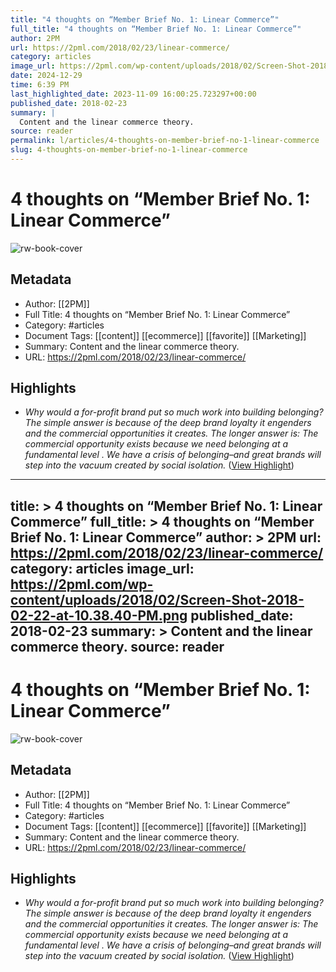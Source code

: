 ```yaml
---
title: "4 thoughts on “Member Brief No. 1: Linear Commerce”"
full_title: "4 thoughts on “Member Brief No. 1: Linear Commerce”"
author: 2PM
url: https://2pml.com/2018/02/23/linear-commerce/
category: articles
image_url: https://2pml.com/wp-content/uploads/2018/02/Screen-Shot-2018-02-22-at-10.38.40-PM.png
date: 2024-12-29
time: 6:39 PM
last_highlighted_date: 2023-11-09 16:00:25.723297+00:00
published_date: 2018-02-23
summary: |
  Content and the linear commerce theory. 
source: reader
permalink: l/articles/4-thoughts-on-member-brief-no-1-linear-commerce
slug: 4-thoughts-on-member-brief-no-1-linear-commerce
---
```

# 4 thoughts on “Member Brief No. 1: Linear Commerce”

![rw-book-cover](https://2pml.com/wp-content/uploads/2018/02/Screen-Shot-2018-02-22-at-10.38.40-PM.png)

## Metadata
- Author: [[2PM]]
- Full Title: 4 thoughts on “Member Brief No. 1: Linear Commerce”
- Category: #articles
- Document Tags: [[content]] [[ecommerce]] [[favorite]] [[Marketing]] 
- Summary: Content and the linear commerce theory. 
- URL: https://2pml.com/2018/02/23/linear-commerce/

## Highlights
- *Why would a for-profit brand put so much work into building belonging? The simple answer is because of the deep brand loyalty it engenders and the commercial opportunities it creates.*
  *The longer answer is: The commercial opportunity exists because we need belonging at a fundamental level . We have a crisis of belonging–and great brands will step into the vacuum created by social isolation.* ([View Highlight](https://read.readwise.io/read/01hetd0cfz1cxzgvajbahq6vmy))


---
title: >
  4 thoughts on “Member Brief No. 1: Linear Commerce”
full_title: >
  4 thoughts on “Member Brief No. 1: Linear Commerce”
author: >
  2PM
url: https://2pml.com/2018/02/23/linear-commerce/
category: articles
image_url: https://2pml.com/wp-content/uploads/2018/02/Screen-Shot-2018-02-22-at-10.38.40-PM.png
published_date: 2018-02-23
summary: >
  Content and the linear commerce theory. 
source: reader
---
# 4 thoughts on “Member Brief No. 1: Linear Commerce”

![rw-book-cover](https://2pml.com/wp-content/uploads/2018/02/Screen-Shot-2018-02-22-at-10.38.40-PM.png)

## Metadata
- Author: [[2PM]]
- Full Title: 4 thoughts on “Member Brief No. 1: Linear Commerce”
- Category: #articles
- Document Tags: [[content]] [[ecommerce]] [[favorite]] [[Marketing]] 
- Summary: Content and the linear commerce theory. 
- URL: https://2pml.com/2018/02/23/linear-commerce/

## Highlights
- *Why would a for-profit brand put so much work into building belonging? The simple answer is because of the deep brand loyalty it engenders and the commercial opportunities it creates.*
  *The longer answer is: The commercial opportunity exists because we need belonging at a fundamental level . We have a crisis of belonging–and great brands will step into the vacuum created by social isolation.* ([View Highlight](https://read.readwise.io/read/01hetd0cfz1cxzgvajbahq6vmy))


